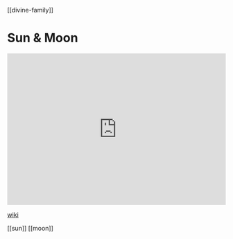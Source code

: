 [[divine-family]]
# Sun & Moon

<iframe width="100%" height="350" frameborder="0" allow="accelerometer; autoplay; clipboard-write; encrypted-media; gyroscope; picture-in-picture" allowfullscreen src="https://en.wikipedia.org/wiki/Proto-Indo-European-mythology#Sun-and-Moon"></iframe>

[wiki](https://en.wikipedia.org/wiki/Proto-Indo-European-mythology#Sun-and-Moon)


[[sun]]
[[moon]]